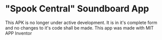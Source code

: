 # "Spook Central" Soundboard App

This APK is no longer under active development. 
It is in it's complete form and no changes to it's code shall be made.
This app was made with MIT APP Inventor 
